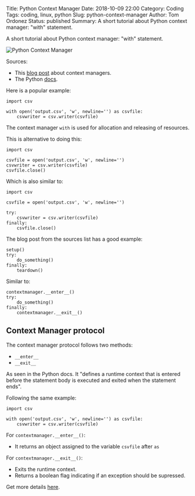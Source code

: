 Title: Python Context Manager
Date: 2018-10-09 22:00
Category: Coding
Tags: coding, linux, python
Slug: python-context-manager
Author: Tom Ordonez
Status: published
Summary: A short tutorial about Python context manager: "with" statement.

A short tutorial about Python context manager: "with" statement.

![Python Context Manager]({filename}/images/python-context-manager.jpg)

Sources:

* This <a href="http://arnavk.com/posts/python-context-managers/" target="_blank">blog post</a> about context managers.
* The Python <a href="https://docs.python.org/3/library/stdtypes.html#typecontextmanager" target="_blank">docs</a>.

Here is a popular example:

    import csv

    with open('output.csv', 'w', newline='') as csvfile:
        csvwriter = csv.writer(csvfile)

The context manager `with` is used for allocation and releasing of resources.

This is alternative to doing this:

    import csv

    csvfile = open('output.csv', 'w', newline='')
    csvwriter = csv.writer(csvfile)
    csvfile.close()

Which is also similar to:

    import csv

    csvfile = open('output.csv', 'w', newline='')
    
    try:
        csvwriter = csv.writer(csvfile)
    finally:
        csvfile.close()

The blog post from the sources list has a good example:

    setup()
    try:
        do_something()
    finally:
        teardown()

Similar to:

    contextmanager.__enter__()
    try:
        do_something()
    finally:
        contextmanager.__exit__()

## Context Manager protocol

The context manager protocol follows two methods:

* `__enter__`
* `__exit__`

As seen in the Python docs. It "defines a runtime context that is entered before the statement body is executed and exited when the statement ends".

Following the same example:

    import csv

    with open('output.csv', 'w', newline='') as csvfile:
        csvwriter = csv.writer(csvfile)

For `contextmanager.__enter__()`:

* It returns an object assigned to the variable `csvfile` after `as`

For `contextmanager.__exit__()`:

* Exits the runtime context.
* Returns a boolean flag indicating if an exception should be supressed.

Get more details <a href="https://docs.python.org/3/library/stdtypes.html#typecontextmanager" target="_blank">here</a>.